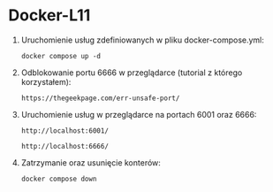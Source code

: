 # Docker-L11

1. Uruchomienie usług zdefiniowanych w pliku docker-compose.yml:
    ```
    docker compose up -d
    ```
2. Odblokowanie portu 6666 w przeglądarce (tutorial z którego korzystałem): 
    ```
    https://thegeekpage.com/err-unsafe-port/
    ```
3. Uruchomienie usług w przeglądarce na portach 6001 oraz 6666:
    ```
    http://localhost:6001/
    ```
    ```
    http://localhost:6666/
    ```
4. Zatrzymanie oraz usunięcie konterów:
    ```
    docker compose down
    ```
